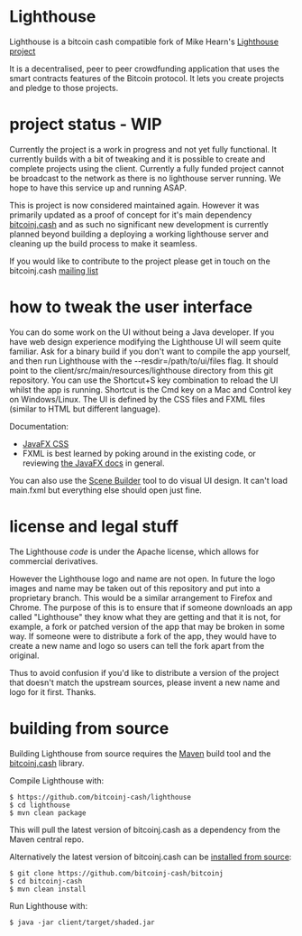 Lighthouse
==========

Lighthouse is a bitcoin cash compatible fork of Mike Hearn's [Lighthouse project](https://github.com/vinumeris/lighthouse) 


It is a decentralised, peer to peer crowdfunding application that uses the smart contracts features of the
Bitcoin protocol. It lets you create projects and pledge to those projects.

# project status - WIP

Currently the project is a work in progress and not yet fully functional.  It currently builds with a bit of tweaking and it is possible to
create and complete projects using the client.  Currently a fully funded project cannot be broadcast to the network as there is no lighthouse 
server running.  We hope to have this service up and running ASAP.

This is project is now considered maintained again. However it was primarily updated as a proof of concept for it's main dependency
[bitcoinj.cash](http://bitcoinj.cash) and as such no significant new development is currently planned beyond building a deploying a
working lighthouse server and cleaning up the build process to make it seamless.

If you would like to contribute to the project please get in touch on the bitcoinj.cash [mailing list](https://groups.google.com/forum/#!forum/bitcoinj-cash)

# how to tweak the user interface

You can do some work on the UI without being a Java developer. If you have web design experience modifying the Lighthouse
UI will seem quite familiar. Ask for a binary build if you don't want to compile the app yourself, and then run 
Lighthouse with the --resdir=/path/to/ui/files flag. It should point to the client/src/main/resources/lighthouse
directory from this git repository. You can use the Shortcut+S key combination to reload the UI whilst the app
is running. Shortcut is the Cmd key on a Mac and Control key on Windows/Linux. The UI is defined by the CSS files
and FXML files (similar to HTML but different language).

Documentation:

* [JavaFX CSS](http://docs.oracle.com/javase/8/javafx/api/javafx/scene/doc-files/cssref.html)
* FXML is best learned by poking around in the existing code, or reviewing [the JavaFX docs](http://docs.oracle.com/javase/8/javase-clienttechnologies.htm) in general.

You can also use the [Scene Builder](http://www.oracle.com/technetwork/java/javase/downloads/sb2download-2177776.html) 
tool to do visual UI design. It can't load main.fxml but everything else should open just fine.

# license and legal stuff

The Lighthouse *code* is under the Apache license, which allows for commercial derivatives.

However the Lighthouse logo and name are not open. In future the logo images and name may be taken
out of this repository and put into a proprietary branch. This would be a similar arrangement to Firefox and Chrome.
The purpose of this is to ensure that if someone downloads an app called "Lighthouse" they know what they are getting
and that it is not, for example, a fork or patched version of the app that may be broken in some way. If someone were
to distribute a fork of the app, they would have to create a new name and logo so users can tell the fork apart from
the original.

Thus to avoid confusion if you'd like to distribute a version of the project that doesn't match the upstream sources, 
please invent a new name and logo for it first. Thanks.

# building from source

Building Lighthouse from source requires the [Maven](http://maven.apache.org/) build tool and the [bitcoinj.cash](http://bitcoinj.cash/) library.

Compile Lighthouse with:

```
$ https://github.com/bitcoinj-cash/lighthouse
$ cd lighthouse
$ mvn clean package
```
This will pull the latest version of bitcoinj.cash as a dependency from the Maven central repo.

Alternatively the latest version of bitcoinj.cash can be [installed from source](https://github.com/bitcoinj-cash/bitcoinj):

```
$ git clone https://github.com/bitcoinj-cash/bitcoinj
$ cd bitcoinj-cash
$ mvn clean install
```

Run Lighthouse with:

```
$ java -jar client/target/shaded.jar
```

